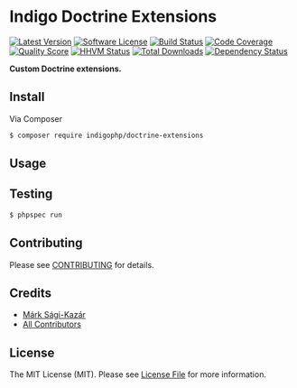 # Indigo Doctrine Extensions

[![Latest Version](https://img.shields.io/github/release/indigophp/doctrine-extensions.svg?style=flat-square)](https://github.com/indigophp/doctrine-extensions/releases)
[![Software License](https://img.shields.io/badge/license-MIT-brightgreen.svg?style=flat-square)](LICENSE)
[![Build Status](https://img.shields.io/travis/indigophp/doctrine-extensions.svg?style=flat-square)](https://travis-ci.org/indigophp/doctrine-extensions)
[![Code Coverage](https://img.shields.io/scrutinizer/coverage/g/indigophp/doctrine-extensions.svg?style=flat-square)](https://scrutinizer-ci.com/g/indigophp/doctrine-extensions)
[![Quality Score](https://img.shields.io/scrutinizer/g/indigophp/doctrine-extensions.svg?style=flat-square)](https://scrutinizer-ci.com/g/indigophp/doctrine-extensions)
[![HHVM Status](https://img.shields.io/hhvm/indigophp/doctrine-extensions.svg?style=flat-square)](http://hhvm.h4cc.de/package/indigophp/doctrine-extensions)
[![Total Downloads](https://img.shields.io/packagist/dt/indigophp/doctrine-extensions.svg?style=flat-square)](https://packagist.org/packages/indigophp/doctrine-extensions)
[![Dependency Status](https://img.shields.io/versioneye/d/php/indigophp:skeleton.svg?style=flat-square)](https://www.versioneye.com/php/indigophp:skeleton)

**Custom Doctrine extensions.**


## Install

Via Composer

``` bash
$ composer require indigophp/doctrine-extensions
```


## Usage


## Testing

``` bash
$ phpspec run
```


## Contributing

Please see [CONTRIBUTING](CONTRIBUTING.md) for details.


## Credits

- [Márk Sági-Kazár](https://github.com/sagikazarmark)
- [All Contributors](https://github.com/indigophp/doctrine-extensions/contributors)


## License

The MIT License (MIT). Please see [License File](LICENSE) for more information.
